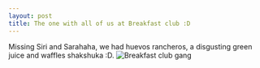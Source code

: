 ```yaml
---
layout: post
title: The one with all of us at Breakfast club :D
---
```


Missing Siri and Sarahaha, we had huevos rancheros, a disgusting green juice and waffles shakshuka :D.
![Breakfast club gang](/images/breakfast_club.png)

